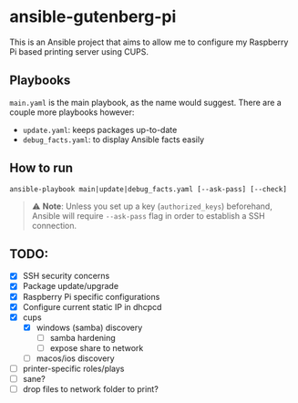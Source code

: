 # ansible-gutenberg-pi

This is an Ansible project that aims to allow me to configure my Raspberry Pi based printing server using CUPS.

## Playbooks

`main.yaml` is the main playbook, as the name would suggest. There are a couple more playbooks however:

- `update.yaml`: keeps packages up-to-date
- `debug_facts.yaml`: to display Ansible facts easily

## How to run

```
ansible-playbook main|update|debug_facts.yaml [--ask-pass] [--check]
```

> :warning: **Note**: Unless you set up a key (`authorized_keys`) beforehand, Ansible will require `--ask-pass` flag in order to establish a SSH connection.

## TODO:

- [x] SSH security concerns
- [x] Package update/upgrade
- [x] Raspberry Pi specific configurations
- [x] Configure current static IP in dhcpcd
- [x] cups
  - [x] windows (samba) discovery
    - [ ] samba hardening
    - [ ] expose share to network
  - [ ] macos/ios discovery
- [ ] printer-specific roles/plays
- [ ] sane?
- [ ] drop files to network folder to print?
